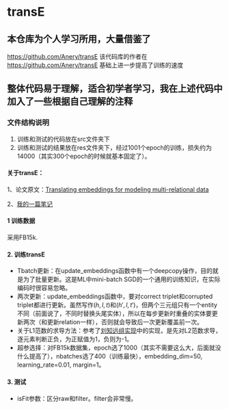 # transE
## 本仓库为个人学习所用，大量借鉴了

https://github.com/Anery/transE
该代码库的作者在
https://github.com/Anery/transE
基础上进一步提高了训练的速度

## 整体代码易于理解，适合初学者学习，我在上述代码中加入了一些根据自己理解的注释
	
### 文件结构说明
1. 训练和测试的代码放在src文件夹下
2. 训练和测试的结果放在res文件夹下，经过1001个epoch的训练，损失约为14000（其实300个epoch的时候就基本固定了）。

#### 关于transE：

1、论文原文：[Translating embeddings for modeling multi-relational data](http://papers.nips.cc/paper/5071-translating-embeddings-for-modeling-multi-rela)

2、[我的一篇笔记](https://blog.csdn.net/shunaoxi2313/article/details/89766467)

#### 1 训练数据

采用FB15k. 

#### 2. 训练transE

- Tbatch更新：在update_embeddings函数中有一个deepcopy操作，目的就是为了批量更新。这是ML中mini-batch SGD的一个通用的训练知识，在实际编码时很容易忽略。
- 两次更新：update_embeddings函数中，要对correct triplet和corrupted triplet都进行更新。虽然写作$(h,l,t)$和$(h',l,t')$，但两个三元组只有一个entity不同（前面说了，不同时替换头尾实体），所以在每步更新时重叠的实体要更新两次（和更新relation一样），否则就会导致后一次更新覆盖前一次。
- 关于L1范数的求导方法：参考了[刘知远组实现](https://github.com/thunlp/KB2E)中的实现，是先对L2范数求导，逐元素判断正负，为正赋值为1，负则为-1。
- 超参选择：对FB15k数据集，epoch选了1000（其实不需要这么大，后面就没什么提高了），nbatches选了400（训练最快），embedding_dim=50, learning_rate=0.01, margin=1。

 #### 3. 测试
- isFit参数：区分raw和filter。filter会非常慢。
